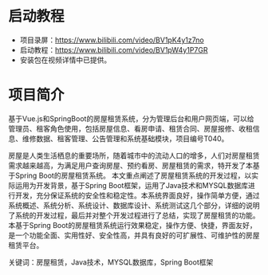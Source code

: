# 启动教程

- 项目录屏：https://www.bilibili.com/video/BV1pK4y1z7no
- 启动教程：https://www.bilibili.com/video/BV1pW4y1P7GR
- 安装包在视频详情中已提供。


# 项目简介
基于Vue.js和SpringBoot的房屋租赁系统，分为管理后台和用户网页端，可以给管理员、租客角色使用，包括房屋信息、看房申请、租赁合同、房屋报修、收租信息、维修数据、租客管理、公告管理和系统基础模块，项目编号T040。

房屋是人类生活栖息的重要场所，随着城市中的流动人口的增多，人们对房屋租赁需求越来越高，为满足用户查询房屋、预约看房、房屋租赁的需求，特开发了本基于Spring Boot的房屋租赁系统。
本文重点阐述了房屋租赁系统的开发过程，以实际运用为开发背景，基于Spring Boot框架，运用了Java技术和MYSQL数据库进行开发，充分保证系统的安全性和稳定性。本系统界面良好，操作简单方便，通过系统概述、系统分析、系统设计、数据库设计、系统测试这几个部分，详细的说明了系统的开发过程，最后并对整个开发过程进行了总结，实现了房屋租赁的功能。
本基于Spring Boot的房屋租赁系统运行效果稳定，操作方便、快捷，界面友好，是一个功能全面、实用性好、安全性高，并具有良好的可扩展性、可维护性的房屋租赁平台。

关键词：房屋租赁，Java技术，MYSQL数据库，Spring Boot框架
